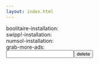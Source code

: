 ```yaml
---
layout: index.html
---
```

<style>
</style>
<div class="main">
<div>boolitaire-installation:&nbsp;<span id="boolitaire-installation"></span></div>
<div>swipp!-installation:&nbsp;<span id="swipp!-installation"></span></div>
<div>numsol-installation:&nbsp;<span id="numsol-installation"></span></div>
<div>grab-more-ads:&nbsp;<span id="grabmoreads"></span></div>
<div><input id="to-delete" type="text"><button id="delete-button" onclick="window.deleteUids()">delete</button>
</div>

<script>
  window.deleteUids = () => {
    const app = document.getElementById('to-delete').value
    console.log(`delete uids of app ${app}`)
    const req = new XMLHttpRequest()
    req.open("GET", `https://flatbutton.co/deleteuids?app=${app}`)
    req.send()
    req.onreadystatechange = e => request(app)
  }
  const request = (app) => {
    const req = new XMLHttpRequest()
    req.open("GET", `https://flatbutton.co/uids?app=${app}`)
    req.send()
    document.getElementById(app).innerText = '...'
    req.onreadystatechange = e => document.getElementById(app).innerText = req.responseText
  }
  const repeat = fn => {
    try { fn() } catch(ignore) { }
    setInterval(() => {
      try { fn() } catch(ignore) { }
    }, 30000)
  }
  repeat(() => request('boolitaire-installation'))
  repeat(() => request('swipp!-installation'))
  repeat(() => request('numsol-installation'))
  repeat(() => request('grabmoreads'))
</script>
